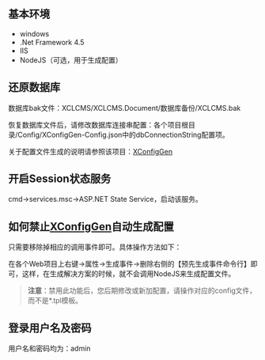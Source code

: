 ## 基本环境 ##

- windows
- .Net Framework 4.5
- IIS
- NodeJS（可选，用于生成配置）

## 还原数据库 ##

数据库bak文件：XCLCMS/XCLCMS.Document/数据库备份/XCLCMS.bak

恢复数据库文件后，请修改数据库连接串配置：各个项目根目录/Config/XConfigGen-Config.json中的dbConnectionString配置项。

关于配置文件生成的说明请参照该项目：[XConfigGen](https://github.com/xucongli1989/XConfigGen)

## 开启Session状态服务 ##

cmd->services.msc->ASP.NET State Service，启动该服务。

## 如何禁止[XConfigGen](https://github.com/xucongli1989/XConfigGen)自动生成配置 ##

只需要移除掉相应的调用事件即可。具体操作方法如下：

在各个Web项目上右键->属性->生成事件->删除右侧的【预先生成事件命令行】即可，这样，在生成解决方案的时候，就不会调用NodeJS来生成配置文件。

> **注意**：禁用此功能后，您后期修改或新加配置，请操作对应的config文件，而不是*.tpl模板。

## 登录用户名及密码 ##

用户名和密码均为：admin


